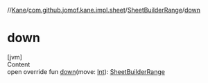//[Kane](../../index.md)/[com.github.jomof.kane.impl.sheet](../index.md)/[SheetBuilderRange](index.md)/[down](down.md)



# down  
[jvm]  
Content  
open override fun [down](down.md)(move: [Int](https://kotlinlang.org/api/latest/jvm/stdlib/kotlin/-int/index.html)): [SheetBuilderRange](index.md)  



